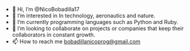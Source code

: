 - 👋 Hi, I’m @NicoBobadilla17
- 👀 I’m interested in In technology, aeronautics and nature.
- 🌱 I’m currently programming languages ​​such as Python and Ruby.
- 💞️ I’m looking to collaborate on projects or companies that keep their collaborators in constant growth.
- 📫 How to reach me bobadillanicoprog@gmail.com

<!---
NicoBobadilla17/NicoBobadilla17 is a ✨ special ✨ repository because its `README.md` (this file) appears on your GitHub profile.
You can click the Preview link to take a look at your changes.
--->
